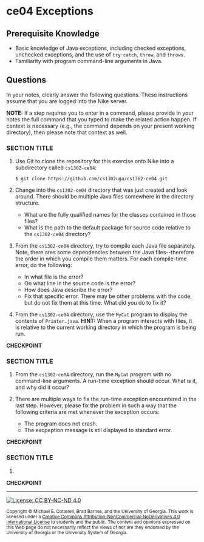 # ce04 Exceptions

## Prerequisite Knowledge

* Basic knowledge of Java exceptions, including checked exceptions, unchecked exceptions, and
  the use of `try`-`catch`, `throw`, and `throws`.
* Familiarity with program command-line arguments in Java.

## Questions

In your notes, clearly answer the following questions. These instructions assume that you are 
logged into the Nike server. 

**NOTE:** If a step requires you to enter in a command, please provide in your notes the full 
command that you typed to make the related action happen. If context is necessary (e.g., the 
command depends on your present working directory), then please note that context as well.

### SECTION TITLE

1. Use Git to clone the repository for this exercise onto Nike into a subdirectory called `cs1302-ce04`:

   ```
   $ git clone https://github.com/cs1302uga/cs1302-ce04.git
   ```

1. Change into the `cs1302-ce04` directory that was just created and look around. There should be
multiple Java files somewhere in the directory structure. 

   * What are the fully qualified names for the classes contained in those files?
   * What is the path to the default package for source code relative to the `cs1302-ce04`
     directory?

1. From the `cs1302-ce04` directory, try to compile each Java file separately. Note, there ares
   some dependencies between the Java files--therefore the order in which you compile them matters.
   For each compile-time error, do the following:

   * In what file is the error?
   * On what line in the source code is the error?
   * How does Java describe the error?
   * Fix that specific error. There may be other problems with the code, but do not fix them at this time.
     What did you do to fix it?
   
1. From the `cs1302-ce04` directory, use the `MyCat` program to display the contents of `Printer.java`.
   **HINT:** When a program interacts with files, it is relative to the current working directory in
   which the program is being run.

**CHECKPOINT**
    
### SECTION TITLE

1. From the `cs1302-ce04` directory, run the `MyCat` program with no command-line arguments. A run-time
   exception should occur. What is it, and why did it occur?

1. There are multiple ways to fix the run-time exception encountered in the last step. However, please
   fix the problem in such a way that the following criteria are met whenever the exception occurs:
   
   * The program does not crash.
   * The excpeption message is stil displayed to standard error.

**CHECKPOINT** 
    
### SECTION TITLE

1. 

**CHECKPOINT** 

<hr/>

[![License: CC BY-NC-ND 4.0](https://img.shields.io/badge/License-CC%20BY--NC--ND%204.0-lightgrey.svg)](http://creativecommons.org/licenses/by-nc-nd/4.0/)

<small>
Copyright &copy; Michael E. Cotterell, Brad Barnes, and the University of Georgia.
This work is licensed under a <a rel="license" href="http://creativecommons.org/licenses/by-nc-nd/4.0/">Creative Commons Attribution-NonCommercial-NoDerivatives 4.0 International License</a> to students and the public.
The content and opinions expressed on this Web page do not necessarily reflect the views of nor are they endorsed by the University of Georgia or the University System of Georgia.
</small>
